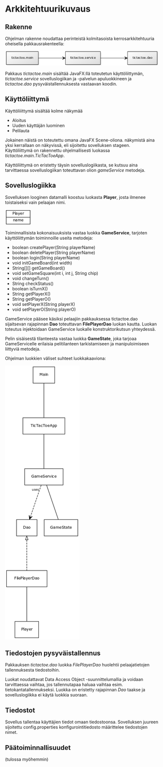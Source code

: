 # Arkkitehtuurikuvaus

## Rakenne

Ohjelman rakenne noudattaa perinteistä kolmitasoista kerrosarkkitehtuuria oheisella pakkausrakenteella:

![Koodin pakkausrakenne](./assets/tictactoe_packages.png)

Pakkaus *tictactoe.main* sisältää JavaFX:llä toteutetun käyttöliittymän, *tictactoe.service* sovelluslogiikan ja -palvelun apuluokkineen ja *tictactoe.dao* pysyväistallennuksesta vastaavan koodin.

## Käyttöliittymä

Käyttöliiittymä sisältää kolme näkymää

* Aloitus
* Uuden käyttäjän luominen
* Pelilauta

Jokainen näistä on toteutettu omana JavaFX Scene-oliona. näkymistä aina yksi kerrallaan on näkyvissä, eli sijoitettu sovelluksen stageen. Käyttöliittymä on rakennettu ohjelmallisesti luokassa *tictactoe.main.TicTacToeApp*.

Käyttöliittymä on eristetty täysin sovelluslogiikasta, se kutsuu aina tarvittaessa sovelluslogiikan toteuttavan olion *gameService* metodeja.

## Sovelluslogiikka

Sovelluksen looginen datamalli koostuu luokasta **Player**, josta ilmenee toistaiseksi vain pelaajan nimi. 

![Player](./assets/player.png)

Toiminnallisista kokonaisuuksista vastaa luokka **GameService**, tarjoten käyttöliittymän toiminnoille useita metodeja:
* boolean createPlayer(String playerName)
* boolean deletePlayer(String playerName)
* boolean login(String playerName)
* void initGameBoard(int width)
* String[][] getGameBoard()
* void setGameSquare(int i, int j, String chip)
* void changeTurn()
* String checkStatus()
* boolean isTurnX()
* String getPlayerX()
* String getPlayerO()
* void setPlayerX(String playerX)
* void setPlayerO(String playerO)

GameService pääsee käsiksi pelaajiin pakkauksessa tictactoe.dao sijaitsevan rajapinnan **Dao** toteuttavan **FilePlayerDao** luokan kautta. Luokan toteutus injektoidaan GameService luokalle konstruktorikutsun yhteydessä.

Pelin sisäisestä tilanteesta vastaa luokka **GameState**, joka tarjoaa GameServicelle erilaisia pelitilanteen tarkistamiseen ja manipuloimiseen liittyviä metodeja.

Ohjelman luokkien väliset suhteet luokkakaaviona:

![Luokkakaaviona](./assets/tictactoe.png)


## Tiedostojen pysyväistallennus

Pakkauksen *tictactoe.dao* luokka *FilePlayerDao* huolehtii pelaajatietojen tallennuksesta tiedostoihin.

Luokat noudattavat Data Access Object -suunnittelumallia ja voidaan tarvittaessa vaihtaa, jos tallennutapaa haluaa vaihtaa esim. tietokantatallennukseksi. Luokka on eristetty rajapinnan *Dao* taakse ja sovelluslogiikka ei käytä luokkia suoraan.


## Tiedostot

Sovellus tallentaa käyttäjien tiedot omaan tiedostoonsa. Sovelluksen juureen sijoitettu config.properties konfigurointitiedosto määrittelee tiedostojen nimet.


## Päätoiminnallisuudet

(tulossa myöhemmin)